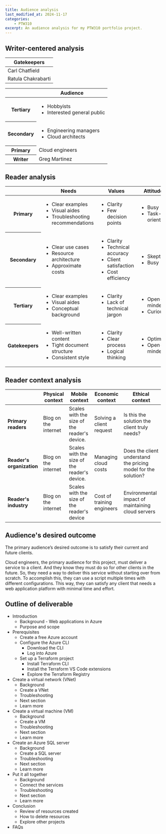 ```yaml
---
title: Audience analysis
last_modified_at: 2024-11-17
categories:
    - PTW310
excerpt: An audience analysis for my PTW310 portfolio project.
---
```


## Writer-centered analysis

| Gatekeepers |
|-------------|
| Carl Chatfield |
| Ratula Chakrabarti |

<table>
    <thead>
        <tr>
            <th></th>
            <th>Audience</th>
        </tr>
    </thead>
    <tbody>
        <tr>
            <th>Tertiary</th>
            <td><ul>
                <li>Hobbyists</li>
                <li>Interested general public</li>
            </ul></td>
        </tr>
        <tr>
            <th>Secondary</th>
            <td><ul>
                <li>Engineering managers</li>
                <li>Cloud architects</li>
            </ul></td>
        </tr>
        <tr>
            <th>Primary</th>
            <td>Cloud engineers</td>
        </tr>
        <tr>
            <th>Writer</th>
            <td>Greg Martinez</td>
        </tr>
    </tbody>
</table>

## Reader analysis

<table>
    <thead>
        <tr>
            <th></th>
            <th>Needs</th>
            <th>Values</th>
            <th>Attitudes</th>
        </tr>
    </thead>
    <tbody>
        <tr>
            <th>Primary</th>
            <td><ul>
                <li>Clear examples</li>
                <li>Visual aides</li>
                <li>Troubleshooting recommendations</li>
            </ul></td>
            <td><ul>
                <li>Clarity</li>
                <li>Few decision points</li>
            </ul></td>
            <td><ul>
                <li>Busy</li>
                <li>Task-oriented</li>
            </ul></td>
        </tr>
        <tr>
            <th>Secondary</th>
            <td><ul>
                <li>Clear use cases</li>
                <li>Resource architecture</li>
                <li>Approximate costs</li>
            </ul></td>
            <td><ul>
                <li>Clarity</li>
                <li>Technical accuracy</li>
                <li>Client satisfaction</li>
                <li>Cost efficiency</li>
            </ul></td>
            <td><ul>
                <li>Skeptical</li>
                <li>Busy</li>
            </ul></td>
        </tr>
        <tr>
            <th>Tertiary</th>
            <td><ul>
                <li>Clear examples</li>
                <li>Visual aides</li>
                <li>Conceptual background</li>
            </ul></td>
            <td><ul>
                <li>Clarity</li>
                <li>Lack of technical jargon</li>
            </ul></td>
            <td><ul>
                <li>Open-minded</li>
                <li>Curious</li>
            </ul></td>
        </tr>
        <tr>
            <th>Gatekeepers</th>
            <td><ul>
                <li>Well-written content</li>
                <li>Tight document structure</li>
                <li>Consistent style</li>
            </ul></td>
            <td><ul>
                <li>Clarity</li>
                <li>Clear process</li>
                <li>Logical thinking</li>
            </ul></td>
            <td><ul>
                <li>Optimistic</li>
                <li>Open-minded</li>
            </ul></td>
        </tr>
    </tbody>
</table>

## Reader context analysis

| | Physical context | Mobile context | Economic context | Ethical context |
|-|------------------|----------------|------------------|---------|
| **Primary readers** | Blog on the internet | Scales with the size of the reader's device. | Solving a client request | Is this the solution the client truly needs? |
| **Reader's organization** | Blog on the internet | Scales with the size of the reader's device. | Managing cloud costs | Does the client understand the pricing model for the solution? |
| **Reader's industry** | Blog on the internet | Scales with the size of the reader's device | Cost of training engineers | Environmental impact of maintaining cloud servers |

## Audience's desired outcome

The primary audience’s desired outcome is to satisfy their current and future clients.

Cloud engineers, the primary audience for this project, must deliver a service
to a client. And they know they must do so for other clients in the future. So,
they need a way to deliver this service without starting over from scratch. To
accomplish this, they can use a script multiple times with different configurations.
This way, they can satisfy any client that needs a web application platform with
minimal time and effort.

## Outline of deliverable

- Introduction
  - Background - Web applications in Azure
  - Purpose and scope
- Prerequisites
  - Create a free Azure account
  - Configure the Azure CLI
    - Download the CLI
    - Log into Azure
  - Set up a Terraform project
    - Install Terraform CLI
    - Install the Terraform VS Code extensions
    - Explore the Terraform Registry
- Create a virtual network (VNet)
  - Background
  - Create a VNet
  - Troubleshooting
  - Next section
  - Learn more
- Create a virtual machine (VM)
  - Background
  - Create a VM
  - Troubleshooting
  - Next section
  - Learn more
- Create an Azure SQL server
  - Background
  - Create a SQL server
  - Troubleshooting
  - Next section
  - Learn more
- Put it all together
  - Background
  - Connect the services
  - Troubleshooting
  - Next section
  - Learn more
- Conclusion
  - Review of resources created
  - How to delete resources
  - Explore other projects
- FAQs

